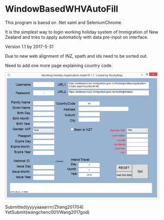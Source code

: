 # WindowBasedWHVAutoFill

This program is baesd on .Net xaml and SeleniumChrome.

It is the simplest way to login working holiday system of Immigration of New Zealand and tries to apply automaticly with data pre-input on interface.

Version 1.1 by 2017-5-31

Due to new web alignment of INZ, xpath and ids need to be sorted out.

Need to add one more page explaining country code.

![alt tag](https://github.com/rockymay/WindowBasedWHVAutoFill/blob/master/2017-06-01_110713.png)


Submitted(yyyyaaaarrrr/Zhang201704)
YetSubmit(wangchenc001/Wang2017god)